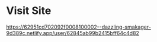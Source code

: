 # Visit Site
https://62951cd702092f0008100002--dazzling-smakager-9d389c.netlify.app/user/62845ab99b2415bff64c4d82
